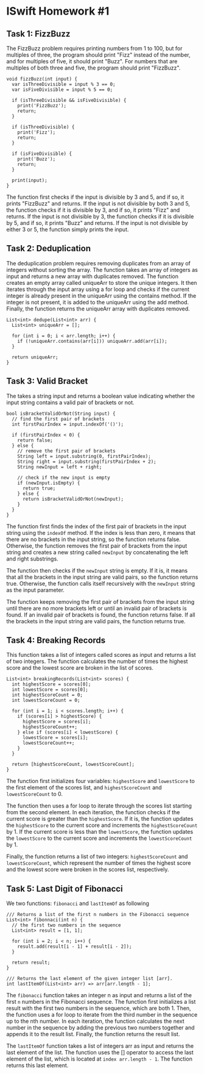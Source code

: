 # ISwift Homework #1

## Task 1: FizzBuzz
 The FizzBuzz problem requires printing numbers from 1 to 100, but for multiples of three, the program should print "Fizz" instead of the number, and for multiples of five, it should print "Buzz". For numbers that are multiples of both three and five, the program should print "FizzBuzz".

```
void fizzBuzz(int input) {
  var isThreeDivisible = input % 3 == 0;
  var isFiveDivisible = input % 5 == 0;

  if (isThreeDivisible && isFiveDivisible) {
    print('FizzBuzz');
    return;
  }

  if (isThreeDivisible) {
    print('Fizz');
    return;
  }

  if (isFiveDivisible) {
    print('Buzz');
    return;
  }

  print(input);
}
```

The function first checks if the input is divisible by 3 and 5, and if so, it prints "FizzBuzz" and returns. If the input is not divisible by both 3 and 5, the function checks if it is divisible by 3, and if so, it prints "Fizz" and returns. If the input is not divisible by 3, the function checks if it is divisible by 5, and if so, it prints "Buzz" and returns. If the input is not divisible by either 3 or 5, the function simply prints the input.

## Task 2: Deduplication
The deduplication problem requires removing duplicates from an array of integers without sorting the array. The function  takes an array of integers as input and returns a new array with duplicates removed. The function creates an empty array called uniqueArr to store the unique integers. It then iterates through the input array using a for loop and checks if the current integer is already present in the uniqueArr using the contains method. If the integer is not present, it is added to the uniqueArr using the add method. Finally, the function returns the uniqueArr array with duplicates removed.

```
List<int> dedupe(List<int> arr) {
  List<int> uniqueArr = [];

  for (int i = 0; i < arr.length; i++) {
    if (!uniqueArr.contains(arr[i])) uniqueArr.add(arr[i]);
  }

  return uniqueArr;
}
```

## Task 3: Valid Bracket
The takes a string input and returns a boolean value indicating whether the input string contains a valid pair of brackets or not.

```
bool isBracketValidOrNot(String input) {
  // find the first pair of brackets
  int firstPairIndex = input.indexOf('()');

  if (firstPairIndex < 0) {
    return false;
  } else {
    // remove the first pair of brackets
    String left = input.substring(0, firstPairIndex);
    String right = input.substring(firstPairIndex + 2);
    String newInput = left + right;

    // check if the new input is empty
    if (newInput.isEmpty) {
      return true;
    } else {
      return isBracketValidOrNot(newInput);
    }
  }
}
```

The function first finds the index of the first pair of brackets in the input string using the `indexOf` method. If the index is less than zero, it means that there are no brackets in the input string, so the function returns false. Otherwise, the function removes the first pair of brackets from the input string and creates a new string called `newInput` by concatenating the left and right substrings.

The function then checks if the `newInput` string is empty. If it is, it means that all the brackets in the input string are valid pairs, so the function returns true. Otherwise, the function calls itself recursively with the `newInput` string as the input parameter.

The function keeps removing the first pair of brackets from the input string until there are no more brackets left or until an invalid pair of brackets is found. If an invalid pair of brackets is found, the function returns false. If all the brackets in the input string are valid pairs, the function returns true.

## Task 4: Breaking Records
This function takes a list of integers called scores as input and returns a list of two integers. The function calculates the number of times the highest score and the lowest score are broken in the list of scores.

```
List<int> breakingRecords(List<int> scores) {
  int highestScore = scores[0];
  int lowestScore = scores[0];
  int highestScoreCount = 0;
  int lowestScoreCount = 0;

  for (int i = 1; i < scores.length; i++) {
    if (scores[i] > highestScore) {
      highestScore = scores[i];
      highestScoreCount++;
    } else if (scores[i] < lowestScore) {
      lowestScore = scores[i];
      lowestScoreCount++;
    }
  }

  return [highestScoreCount, lowestScoreCount];
}
```

The function first initializes four variables: `highestScore` and `lowestScore` to the first element of the scores list, and `highestScoreCount` and `lowestScoreCount` to 0.

The function then uses a for loop to iterate through the scores list starting from the second element. In each iteration, the function checks if the current score is greater than the `highestScore`. If it is, the function updates the `highestScore` to the current score and increments the `highestScoreCount` by 1. If the current score is less than the `lowestScore`, the function updates the `lowestScore` to the current score and increments the `lowestScoreCount` by 1.

Finally, the function returns a list of two integers: `highestScoreCount` and `lowestScoreCount`, which represent the number of times the highest score and the lowest score were broken in the scores list, respectively.

## Task 5: Last Digit of Fibonacci
We two functions: `fibonacci` and `lastItemOf` as following

```
/// Returns a list of the first n numbers in the Fibonacci sequence
List<int> fibonnaci(int n) {
  // the first two numbers in the sequence
  List<int> result = [1, 1];

  for (int i = 2; i < n; i++) {
    result.add(result[i - 1] + result[i - 2]);
  }

  return result;
}

/// Returns the last element of the given integer list [arr].
int lastItemOf(List<int> arr) => arr[arr.length - 1];
```

The `fibonacci` function takes an integer n as input and returns a list of the first `n` numbers in the Fibonacci sequence. The function first initializes a list result with the first two numbers in the sequence, which are both 1. Then, the function uses a for loop to iterate from the third number in the sequence up to the nth number. In each iteration, the function calculates the next number in the sequence by adding the previous two numbers together and appends it to the result list. Finally, the function returns the result list.

The `lastItemOf` function takes a list of integers arr as input and returns the last element of the list. The function uses the [] operator to access the last element of the list, which is located at `index arr.length - 1`. The function returns this last element.